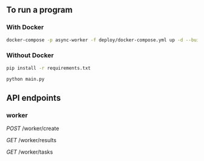 ## To run a program

### With Docker

```bash
docker-compose -p async-worker -f deploy/docker-compose.yml up -d --build
```

### Without Docker

```bash
pip install -r requirements.txt
```

```bash
python main.py
```

## API endpoints

### worker

*POST* /worker/create

*GET* /worker/results

*GET* /worker/tasks

